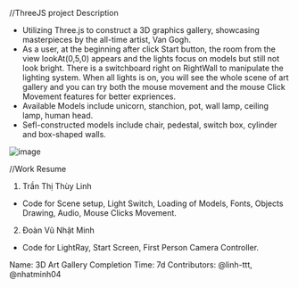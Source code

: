 //ThreeJS project Description
- Utilizing Three.js to construct a 3D graphics gallery, 
showcasing masterpieces by the all-time artist, Van Gogh.
- As a user, at the beginning after click Start button, 
the room from the view lookAt(0,5,0) appears and the lights focus on models 
but still not look bright. There is a switchboard right on RightWall to 
manipulate the lighting system. When all lights is on, you will see the whole
scene of art gallery and you can try both the mouse movement and 
the mouse Click Movement features for better expriences.
- Available Models include unicorn, stanchion, pot, wall lamp, 
ceiling lamp, human head.
- Sefl-constructed models include chair, pedestal, switch box, 
cylinder and box-shaped walls.

![image](https://github.com/linh-ttt/Final-Threejs/assets/153449781/4bc84cf5-0ccd-4146-a9bb-651e24a9b1c8)



//Work Resume
1. Trần Thị Thùy Linh 
- Code for Scene setup, Light Switch, Loading of Models, Fonts, Objects Drawing, Audio, Mouse Clicks Movement.
2. Đoàn Vũ Nhật Minh 
- Code for LightRay, Start Screen, First Person Camera Controller.

Name: 3D Art Gallery
Completion Time: 7d
Contributors: @linh-ttt, @nhatminh04
